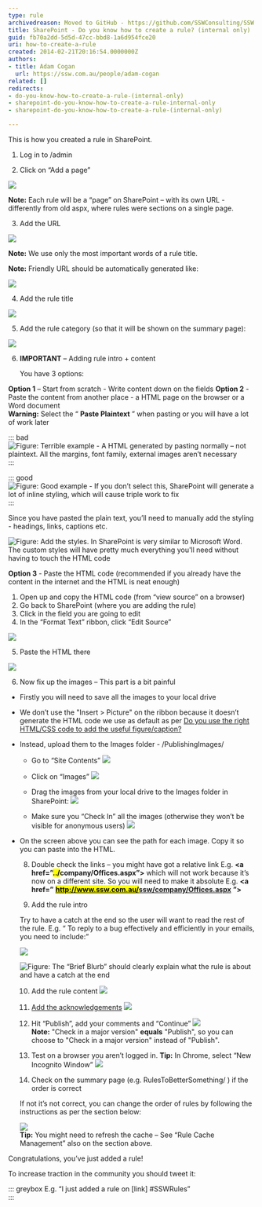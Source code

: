 ```yaml
---
type: rule
archivedreason: Moved to GitHub - https://github.com/SSWConsulting/SSW.Rules.Content/wiki/How-to-Create-Rules
title: SharePoint - Do you know how to create a rule? (internal only)
guid: fb70a2dd-5d5d-47cc-bbd8-1a6d954fce20
uri: how-to-create-a-rule
created: 2014-02-21T20:16:54.0000000Z
authors:
- title: Adam Cogan
  url: https://ssw.com.au/people/adam-cogan
related: []
redirects:
- do-you-know-how-to-create-a-rule-(internal-only)
- sharepoint-do-you-know-how-to-create-a-rule-internal-only
- sharepoint-do-you-know-how-to-create-a-rule-(internal-only)

---
```


This is how you created a rule in SharePoint.

<!--endintro-->

1. Log in to /admin

2. Click on “Add a page”
  
  ![](/rules/how-to-create-a-rule/create-rule1.jpg)  
  
  **Note:** Each rule will be a “page” on SharePoint – with its own URL - differently from old aspx, where rules were sections on a single page.

3. Add the URL
  
  ![](/rules/how-to-create-a-rule/create-rule2.jpg)  
  
  **Note:** We use only the most important words of a rule title.
  
  **Note:** Friendly URL should be automatically generated like:
  
  ![](/rules/how-to-create-a-rule/auto-generate-friendlyurl.jpg)

4. Add the rule title
  
  ![](/rules/how-to-create-a-rule/create-rule3.jpg)

5. Add the rule category (so that it will be shown on the summary page):  
  
  ![](/rules/how-to-create-a-rule/add-rule-category.jpg)

6. **IMPORTANT** – Adding rule intro + content
  
   You have 3 options:

**Option 1** – Start from scratch - Write content down on the fields
**Option 2** - Paste the content from another place - a HTML page on the browser or a Word document  
  **Warning:** Select the “ **Paste Plaintext** ” when pasting or you will have a lot of work later

  ::: bad  
  ![Figure: Terrible example - A HTML generated by pasting normally – not plaintext. All the margins, font family, external images aren’t necessary](/rules/how-to-create-a-rule/create-rule5.jpg)  
  :::

  ::: good  
  ![Figure: Good example - If you don’t select this, SharePoint will generate a lot of inline styling, which will cause triple work to fix](/rules/how-to-create-a-rule/create-rule4.jpg)  
  :::

  Since you have pasted the plain text, you’ll need to manually add the styling - headings, links, captions etc.

  ![Figure: Add the styles. In SharePoint is very similar to Microsoft Word. The custom styles will have pretty much everything you'll need without having to touch the HTML code](/rules/how-to-create-a-rule/create-rule6.jpg)  

**Option 3** - Paste the HTML code (recommended if you already have the content in the internet and the HTML is neat enough)

  1. Open up and copy the HTML code (from “view source” on a browser)
  2. Go back to SharePoint (where you are adding the rule)
  3. Click in the field you are going to edit
  4. In the “Format Text” ribbon, click “Edit Source”

  ![](/rules/how-to-create-a-rule/create-rule7.jpg)  

  5. Paste the HTML there

  ![](/rules/how-to-create-a-rule/create-rule8.jpg)  

  6. Now fix up the images – This part is a bit painful

* Firstly you will need to save all the images to your local drive
* We don’t use the "Insert &gt; Picture" on the ribbon because it doesn’t generate the HTML code we use as default as per [Do you use the right HTML/CSS code to add the useful figure/caption?](/use-the-right-html-figure-caption)
* Instead, upload them to the Images folder - /PublishingImages/
  * Go to “Site Contents”
  ![](/rules/how-to-create-a-rule/create-rule9.jpg)  

  * Click on “Images”
  ![](/rules/how-to-create-a-rule/create-rule10.jpg)  

  * Drag the images from your local drive to the Images folder in SharePoint:
  ![](/rules/how-to-create-a-rule/create-rule11.jpg)  

  * Make sure you “Check In” all the images (otherwise they won’t be visible for anonymous users)
  ![](/rules/how-to-create-a-rule/create-rule12.jpg)  

* On the screen above you can see the path for each image. Copy it so you can paste into the HTML.

  8. Double check the links – you might have got a relative link E.g.  **&lt;a href=”<mark>../</mark>company/Offices.aspx”&gt;** which will not work because it’s now on a different site.
  So you will need to make it absolute E.g.  **&lt;a href=”** [**<mark>http://www.ssw.com.au/</mark>ssw/company/Offices.aspx**](http://www.ssw.com.au/ssw/) **”&gt;**

  9. Add the rule intro

  Try to have a catch at the end so the user will want to read the rest of the rule. E.g. “ To reply to a bug effectively and efficiently in your emails, you need to include:”

  ![](/rules/how-to-create-a-rule/create-rule13.jpg)  

  ![Figure: The “Brief Blurb” should clearly explain what the rule is about and have a catch at the end](/rules/how-to-create-a-rule/create-rule14.jpg)  

  10. Add the rule content
  ![](/rules/how-to-create-a-rule/create-rule15.jpg)  

  11. [Add the acknowledgements](/do-you-add-acknowledgements-to-every-rule)
  ![](/rules/how-to-create-a-rule/create-rule16.jpg)  

  12. Hit “Publish”, add your comments and “Continue”
  ![](/rules/how-to-create-a-rule/create-rule17.jpg)  
      **Note:** "Check in a major version"  **equals** "Publish", so you can choose to "Check in a major version" instead of "Publish".

  13. Test on a browser you aren’t logged in.
    **Tip:** In Chrome, select “New Incognito Window”
  ![](/rules/how-to-create-a-rule/create-rule18.jpg)  

  14. Check on the summary page (e.g. RulesToBetterSomething/ ) if the order is correct

  If not it’s not correct, you can change the order of rules by following the instructions as per the section below:

  ![](/rules/how-to-create-a-rule/create-rule19.jpg)  
  **Tip:** You might need to refresh the cache – See “Rule Cache Management” also on the section above.

Congratulations, you’ve just added a rule!

To increase traction in the community you should tweet it:

::: greybox
E.g. “I just added a rule on \[link\] #SSWRules”  
:::

